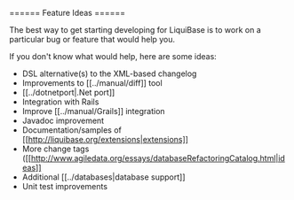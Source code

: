 ====== Feature Ideas ======

The best way to get starting developing for LiquiBase is to work on a particular bug or feature that would help you.

If you don't know what would help, here are some ideas:
  * DSL alternative(s) to the XML-based changelog
  * Improvements to [[../manual/diff]] tool
  * [[../dotnetport|.Net port]]
  * Integration with Rails
  * Improve [[../manual/Grails]] integration
  * Javadoc improvement
  * Documentation/samples of [[http://liquibase.org/extensions|extensions]]
  * More change tags ([[http://www.agiledata.org/essays/databaseRefactoringCatalog.html|ideas]]
  * Additional [[../databases|database support]]
  * Unit test improvements

